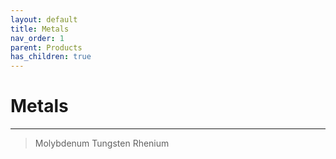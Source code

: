 ```yaml
---
layout: default
title: Metals
nav_order: 1
parent: Products
has_children: true
---
```


# Metals


---


> Molybdenum 
> Tungsten 
> Rhenium 
